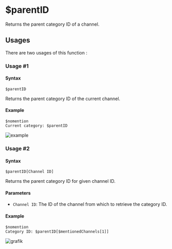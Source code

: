 # $parentID
Returns the parent category ID of a channel.

## Usages
There are two usages of this function :

### Usage #1
#### Syntax
```
$parentID
```
Returns the parent category ID of the current channel.

#### Example
```
$nomention
Current category: $parentID
```
![example](https://user-images.githubusercontent.com/94063167/199015904-8c1635fc-ae14-40e6-9102-5f0a94a65cb7.png)

### Usage #2
#### Syntax
```
$parentID[Channel ID]
```
Returns the parent category ID for given channel ID.

#### Parameters
- `Channel ID`: The ID of the channel from which to retrieve the category ID.

#### Example
```
$nomention
Category ID: $parentID[$mentionedChannels[1]]
```
![grafik](https://user-images.githubusercontent.com/94063167/199022843-84b86272-d690-4630-99ba-80e024ffea52.png)
